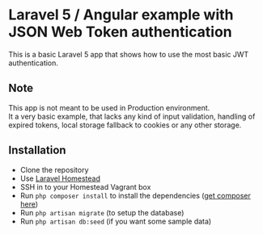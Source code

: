 Laravel 5 / Angular example with JSON Web Token authentication
============================
This is a basic Laravel 5 app that shows how to use the most basic JWT authentication.

## Note
This app is not meant to be used in Production environment.  
It a very basic example, that lacks any kind of input validation, handling of expired tokens, local storage fallback to cookies or any other
storage.

## Installation
- Clone the repository
- Use [Laravel Homestead](http://laravel.com/docs/5.0/homestead)
- SSH in to your Homestead Vagrant box
- Run `php composer install` to install the dependencies ([get composer here](http://getcomposer.org/download/))
- Run `php artisan migrate` (to setup the database)
- Run `php artisan db:seed` (if you want some sample data)